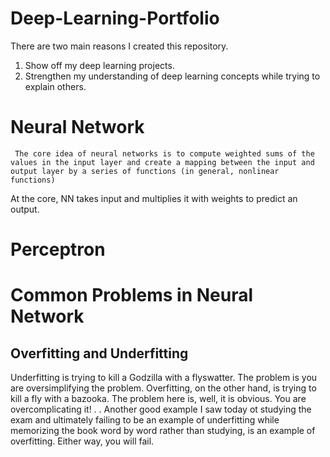 # Deep-Learning-Portfolio
There are two main reasons I created this repository.
1) Show off my deep learning projects.
2) Strengthen my understanding of deep learning concepts while trying to explain others. 


# Neural Network

` The core idea of neural networks is to compute weighted sums of the values in the input layer and create a mapping between the input and output layer by a series of functions (in general, nonlinear functions)`

At the core, NN takes input and multiplies it with weights to predict an output. 


# Perceptron

# Common Problems in Neural Network

## Overfitting and Underfitting

Underfitting is trying to kill a Godzilla with a flyswatter. The problem is you are oversimplifying the problem. Overfitting, on the other hand, is trying to kill a fly with a bazooka. The problem here is, well, it is obvious. You are overcomplicating it!
.
.
Another good example I saw today ot studying the exam and ultimately failing to be an example of underfitting while memorizing the book word by word rather than studying, is an example of overfitting. Either way, you will fail.

